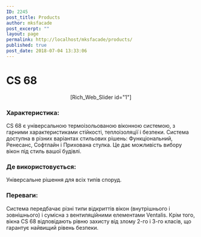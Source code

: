 ```yaml
---
ID: 2245
post_title: Products
author: mksfacade
post_excerpt: ""
layout: page
permalink: http://localhost/mksfacade/products/
published: true
post_date: 2018-07-04 13:33:06
---
```

<h1 class="modal-title">CS 68</h1>
<p style="text-align: center;">[Rich_Web_Slider id="1"]</p>

<h3>Характеристика:</h3>
CS 68 є універсальною термоізольованою віконною системою, з гарними характеристиками стійкості, теплоізоляції і безпеки. Система доступна в різних варіантах стильових рішень: Функціональний, Ренесанс, Софтлайн і Прихована стулка. Це дає можливість вибору вікон під стиль вашої будівлі.
<h3>Де використовується:</h3>
Універсальне рішення для всіх типів споруд.
<h3>Переваги:</h3>
Система передбачає різні типи відкриттів вікон (внутрішнього і зовнішнього) і сумісна з вентиляційними елементами Ventalis. Крім того, вікна CS 68 відповідають рівню захисту від злому 2-го і 3-го класів, що гарантує найвищий рівень безпеки.